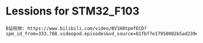 # Lessions for STM32_F103

    B站视频: https://www.bilibili.com/video/BV1H8tpefECD?spm_id_from=333.788.videopod.episodes&vd_source=81fbf7e17950002b5ad239e1974ba27c
